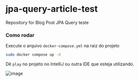 # jpa-query-article-test
Repository for Blog Post JPA Query teste

### Como rodar

Execute o arquivo `docker-compose.yml` na raiz do projeto

```bash
sudo docker compose up -d
```

Dê `play` no projeto no IntelliJ ou outra IDE que esteja utilizando. 

![image](https://github.com/user-attachments/assets/c6ff61c5-9052-402f-a79d-9ae0122079d1)
